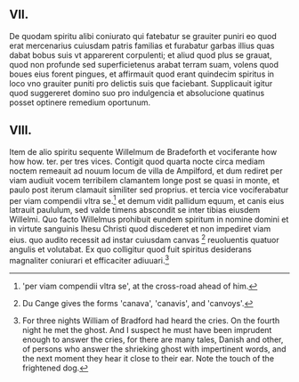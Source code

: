 ## VII. 

De quodam spiritu alibi coniurato qui fatebatur se grauiter puniri
eo quod erat mercenarius cuiusdam patris familias et furabatur garbas
illius quas dabat bobus suis vt apparerent corpulenti; et aliud quod plus
se grauat, quod non profunde sed superficietenus arabat terram suam,
volens quod boues eius forent pingues, et affirmauit quod erant quindecim
spiritus in loco vno grauiter puniti pro delictis suis que faciebant. Supplicauit igitur quod suggereret domino suo pro indulgencia et absolucione
quatinus posset optinere remedium oportunum.

## VIII. 

Item de alio spiritu sequente Willelmum de Bradeforth et
vociferante how how how. ter. per tres vices. Contigit quod quarta nocte
circa mediam noctem remeauit ad nouum locum de villa de Ampilford,
et dum rediret per viam audiuit vocem terribilem clamantem longe post
se quasi in monte, et paulo post iterum clamauit similiter sed proprius.
et tercia vice vociferabatur per viam compendii vltra se.[^1] et demum vidit
pallidum equum, et canis eius latrauit paululum, sed valde timens abscondit se inter tibias eiusdem Willelmi. Quo facto Willelmus prohibuit
eundem spiritum in nomine domini et in virtute sanguinis Ihesu Christi
quod discederet et non impediret viam eius. quo audito recessit ad instar
cuiusdam canvas [^2] reuoluentis quatuor angulis et volutabat. Ex quo colligitur quod fuit spiritus desiderans magnaliter coniurari et efficaciter
adiuuari.[^3]



[^1]: 'per viam compendii vltra se', at the cross-road ahead of him.

[^2]: Du Cange gives the forms 'canava', 'canavis', and 'canvoys'.

[^3]: For three nights William of Bradford had heard the cries. On the fourth night he met the ghost. And I suspect he must have been imprudent enough to answer the cries, for there are many tales, Danish and other, of persons who answer the shrieking ghost with impertinent words, and the next moment they hear it close to their ear. Note the touch of the frightened dog.